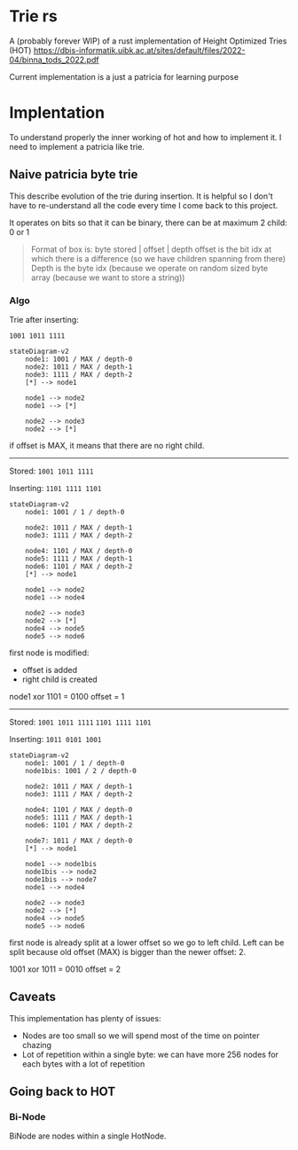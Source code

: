 # Trie rs

A (probably forever WIP) of a rust implementation of Height Optimized Tries (HOT)
https://dbis-informatik.uibk.ac.at/sites/default/files/2022-04/binna_tods_2022.pdf

Current implementation is a just a patricia for learning purpose


# Implentation

To understand properly the inner working of hot and how to implement it. I need to implement a patricia like trie.


## Naive patricia byte trie
 
This describe evolution of the trie during insertion. It is helpful so I don't have
to re-understand all the code every time I come back to this project.

It operates on bits so that it can be binary, there can be at maximum 2 child: 0 or 1

> Format of box is:
> byte stored | offset | depth
> offset is the bit idx at which there is a difference (so we have children spanning from there)
> Depth is the byte idx (because we operate on random sized byte array (because we want
to store a string))

### Algo


Trie after inserting:

`1001 1011 1111`

```mermaid
stateDiagram-v2
    node1: 1001 / MAX / depth-0
    node2: 1011 / MAX / depth-1
    node3: 1111 / MAX / depth-2
    [*] --> node1

    node1 --> node2
    node1 --> [*]

    node2 --> node3
    node2 --> [*]
```

if offset is MAX, it means that there are no right child.

------------

Stored:
`1001 1011 1111`

Inserting:
`1101 1111 1101`


```mermaid
stateDiagram-v2
    node1: 1001 / 1 / depth-0

    node2: 1011 / MAX / depth-1
    node3: 1111 / MAX / depth-2

    node4: 1101 / MAX / depth-0
    node5: 1111 / MAX / depth-1
    node6: 1101 / MAX / depth-2
    [*] --> node1

    node1 --> node2
    node1 --> node4

    node2 --> node3
    node2 --> [*]
    node4 --> node5
    node5 --> node6
```

first node is modified:
- offset is added
- right child is created


node1 xor 1101 = 0100
offset = 1

------------

Stored:
`1001 1011 1111`
`1101 1111 1101`

Inserting:
`1011 0101 1001`

```mermaid
stateDiagram-v2
    node1: 1001 / 1 / depth-0
    node1bis: 1001 / 2 / depth-0

    node2: 1011 / MAX / depth-1
    node3: 1111 / MAX / depth-2

    node4: 1101 / MAX / depth-0
    node5: 1111 / MAX / depth-1
    node6: 1101 / MAX / depth-2

    node7: 1011 / MAX / depth-0
    [*] --> node1

    node1 --> node1bis
    node1bis --> node2
    node1bis --> node7
    node1 --> node4

    node2 --> node3
    node2 --> [*]
    node4 --> node5
    node5 --> node6

```

first node is already split at a lower offset so we go to left child. Left can be split
because old offset (MAX) is bigger than the newer offset: 2.

1001 xor 1011 = 0010
offset = 2

## Caveats

This implementation has plenty of issues:
- Nodes are too small so we will spend most of the time on pointer chazing
- Lot of repetition within a single byte: we can have more 256 nodes for each bytes with a lot of repetition

## Going back to HOT

### Bi-Node

BiNode are nodes within a single HotNode. 

